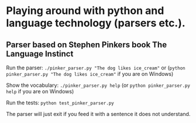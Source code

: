 # Playing around with python and language technology (parsers etc.).


## Parser based on Stephen Pinkers book The Language Instinct

Run the parser: `./pinker_parser.py "The dog likes ice_cream"` or (`python pinker_parser.py "The dog likes ice_cream"` if you are on Windows)

Show the vocabulary: `./pinker_parser.py help` (or `python pinker_parser.py help` if you are on Windows)

Run the tests: `python test_pinker_parser.py`

The parser will just exit if you feed it with a sentence it does not understand.
